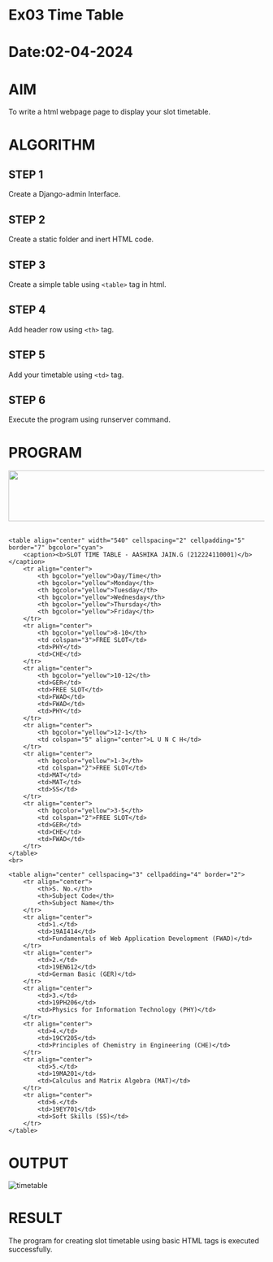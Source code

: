 # Ex03 Time Table
# Date:02-04-2024
# AIM
To write a html webpage page to display your slot timetable.

# ALGORITHM
## STEP 1
Create a Django-admin Interface.

## STEP 2
Create a static folder and inert HTML code.

## STEP 3
Create a simple table using `<table>` tag in html.

## STEP 4
Add header row using `<th>` tag.

## STEP 5
Add your timetable using `<td>` tag.

## STEP 6
Execute the program using runserver command.

# PROGRAM

<!DOCTYPE html>
<html>
<head>
    <title>Slot Timetable</title>
</head>
<body>
    <center>
        <img src="/static/logo.png.jpg" height="100" width="540">
    </center>
    <br>

    <table align="center" width="540" cellspacing="2" cellpadding="5" border="7" bgcolor="cyan">
        <caption><b>SLOT TIME TABLE - AASHIKA JAIN.G (212224110001)</b></caption>
        <tr align="center">
            <th bgcolor="yellow">Day/Time</th>
            <th bgcolor="yellow">Monday</th>
            <th bgcolor="yellow">Tuesday</th>
            <th bgcolor="yellow">Wednesday</th>
            <th bgcolor="yellow">Thursday</th>
            <th bgcolor="yellow">Friday</th>
        </tr>
        <tr align="center">
            <th bgcolor="yellow">8-10</th>
            <td colspan="3">FREE SLOT</td>
            <td>PHY</td>
            <td>CHE</td>
        </tr>
        <tr align="center">
            <th bgcolor="yellow">10-12</th>
            <td>GER</td>
            <td>FREE SLOT</td>
            <td>FWAD</td>
            <td>FWAD</td>
            <td>PHY</td>
        </tr>
        <tr align="center">
            <th bgcolor="yellow">12-1</th>
            <td colspan="5" align="center">L U N C H</td>
        </tr>
        <tr align="center">
            <th bgcolor="yellow">1-3</th>
            <td colspan="2">FREE SLOT</td>
            <td>MAT</td>
            <td>MAT</td>
            <td>SS</td>
        </tr>
        <tr align="center">
            <th bgcolor="yellow">3-5</th>
            <td colspan="2">FREE SLOT</td>
            <td>GER</td>
            <td>CHE</td>
            <td>FWAD</td>
        </tr>
    </table>
    <br>

    <table align="center" cellspacing="3" cellpadding="4" border="2">
        <tr align="center">
            <th>S. No.</th>
            <th>Subject Code</th>
            <th>Subject Name</th>
        </tr>
        <tr align="center">
            <td>1.</td>
            <td>19AI414</td>
            <td>Fundamentals of Web Application Development (FWAD)</td>
        </tr>
        <tr align="center">
            <td>2.</td>
            <td>19EN612</td>
            <td>German Basic (GER)</td>
        </tr>
        <tr align="center">
            <td>3.</td>
            <td>19PH206</td>
            <td>Physics for Information Technology (PHY)</td>
        </tr>
        <tr align="center">
            <td>4.</td>
            <td>19CY205</td>
            <td>Principles of Chemistry in Engineering (CHE)</td>
        </tr>
        <tr align="center">
            <td>5.</td>
            <td>19MA201</td>
            <td>Calculus and Matrix Algebra (MAT)</td>
        </tr>
        <tr align="center">
            <td>6.</td>
            <td>19EY701</td>
            <td>Soft Skills (SS)</td>
        </tr>
    </table>
</body>
</html>
 
# OUTPUT

![timetable](https://github.com/user-attachments/assets/7a49ec80-f368-434e-91e9-0a3d50278cd0)

# RESULT
The program for creating slot timetable using basic HTML tags is executed successfully.
